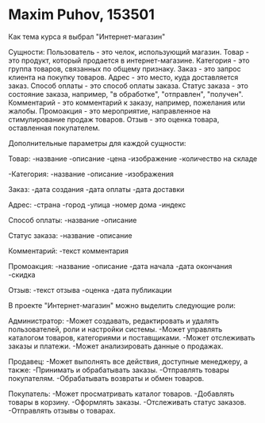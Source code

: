 # Maxim Puhov, 153501
Как тема курса я выбрал "Интернет-магазин"

Сущности:
Пользователь - это челок, использующий магазин.
Товар - это продукт, который продается в интернет-магазине.
Категория - это группа товаров, связанных по общему признаку.
Заказ - это запрос клиента на покупку товаров.
Адрес - это место, куда доставляется заказ.
Способ оплаты - это способ оплаты заказа.
Статус заказа - это состояние заказа, например, "в обработке", "отправлен", "получен".
Комментарий - это комментарий к заказу, например, пожелания или жалобы.
Промоакция - это мероприятие, направленное на стимулирование продаж товаров.
Отзыв - это оценка товара, оставленная покупателем.

Дополнительные параметры для каждой сущности:

Товар:
-название
-описание
-цена
-изображение
-количество на складе

-Категория:
-название
-описание
-изображения

Заказ:
-дата создания
-дата оплаты
-дата доставки

Адрес:
-страна
-город
-улица
-номер дома
-индекс

Способ оплаты:
-название
-описание

Статус заказа:
-название
-описание

Комментарий:
-текст комментария

Промоакция:
-название
-описание
-дата начала
-дата окончания
-скидка

Отзыв:
-текст отзыва
-оценка
-дата публикации


В проекте "Интернет-магазин" можно выделить следующие роли:

Администратор:
-Может создавать, редактировать и удалять пользователей, роли и настройки системы.
-Может управлять каталогом товаров, категориями и поставщиками.
-Может отслеживать заказы и платежи.
-Может анализировать данные о продажах.

Продавец:
-Может выполнять все действия, доступные менеджеру, а также:
-Принимать и обрабатывать заказы.
-Отправлять товары покупателям.
-Обрабатывать возвраты и обмен товаров.

Покупатель:
-Может просматривать каталог товаров.
-Добавлять товары в корзину.
-Оформлять заказы.
-Отслеживать статус заказов.
-Отправлять отзывы о товарах.
